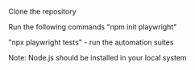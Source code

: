 Clone the repository

Run the following commands 
"npm init playwright"

"npx playwright tests" - run the automation suites

Note:
Node.js should be installed in your local system
